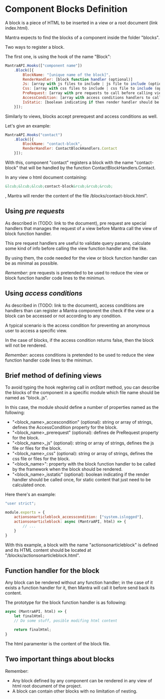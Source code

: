 # Component Blocks Definition

A block is a piece of HTML to be inserted in a view or a root document (link index.html).

Mantra expects to find the blocks of a component inside the folder "blocks".

Two ways to register a block.

The first one, is using the hook of the name "Block":

```js
MantraAPI.Hooks(["component name"])
    .Block([{
        BlockName: "[unique name of the block]",
        RenderHandler: [block function handler (optional)]
        Js: [array with js files to include | js file to include (optional)],
        Css: [array with css files to include | css file to include (optional)],
        PreRequest: [array with pre requests to call before calling view handler (optional)],
        AccessCondition: [array with access conditions handlers to call before calling view handler (optional)],
        IsStatic: [boolean indicating if then render handler should be called once (optional)]
    }]);
```

Similarly to views, blocks accept prerequest and access conditions as well.

Let's give an example:

```js
MantraAPI.Hooks("contact")
    .Block([{
        BlockName: "contact-block",
        RenderHandler: ContactBlockHandlers.Contact
    }]);
```

With this, component "contact" registers a block with the name "contact-block" that will be handled by the function ContactBlockHandlers.Contact.

In any view o html document containing:

```html
&lcub;&lcub;&lcub;contact-block&rcub;&rcub;&rcub;
```

, Mantra will render the content of the file /blocks/contact-block.html".

## Using *pre requests*
As described in (TODO: link to the document), pre request are special handlers that manages the request of a view before Mantra call the view of block function handler.

This pre request handlers are useful to validate query params, calculate some kind of info before calling the view function handler and the like.

By using them, the code needed for the view or block function handler can be as minimal as possible.

*Remember:* pre requests is pretended to be used to reduce the view or block function handler code lines to the minimun.

## Using *access conditions*
As described in (TODO: link to the document), access conditions are handlers than can register a Mantra component the check if the view or a block can be accessed or not according to any condition.

A typical scenario is the access condition for preventing an anonymous user to access a specific view.

In the case of blocks, if the access condition returns false, then the block will not be rendered.

*Remember:* access conditions is pretended to be used to reduce the view function handler code lines to the minimun.

## Brief method of defining views

To avoid typing the hook regitering call in *onStart* method, you can describe the blocks of the component in a specific module which file name should be named as "block.<component name>.js".

In this case, the module should define a number of properties named as the following:
* "<block_name>_accescondition" (optional): string or array of strings, defines the AccessCondition property for the block.
* "<block_name>_prerequest" (optional): defines de PreRequest property for the block.
* "<block_name>_js" (optional): string or array of strings, defines the js file or files for the block.
* "<block_name>_css" (optional): string or array of strings, defines the css file or files for the block.
* "<block_name>": property with the block function handler to be called by the framework when the block should be rendered.
* "<block_name>_isstatic" (optional): boolean indicating if the render handler should be called once, for static content that just need to be calculated once.

Here there's an example:

```js
"user strict";

module.exports = {
    actionsonarticleblock_accesscondition: ["system.islogged"],
    actionsonarticleblock: async (MantraAPI, html) => {
        // ...    
    }
}
```

With this example, a block with the name "actionsonarticleblock" is defined and its HTML content should be located at "/blocks/actionsonarticleblock.html".

## Function handler for the block
Any block can be rendered without any function handler; in the case of it exists a function handler for it, then Mantra will call it before send back its content.

The prototype for the block function handler is as following:

```js
async (MantraAPI, html) => {
    let finalHtml;
    // Do some stuff, posible modifing html content

    return finalHtml;
}
```

The html paramenter is the content of the block file.

## Two important things about blocks
Remember:
* Any block defined by any component can be rendered in any view of html root document of the project.
* A block can contain other blocks with no limitation of nesting.